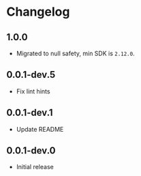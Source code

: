 # Changelog

## 1.0.0

- Migrated to null safety, min SDK is `2.12.0`.

## 0.0.1-dev.5

* Fix lint hints

## 0.0.1-dev.1

* Update README

## 0.0.1-dev.0

* Initial release
